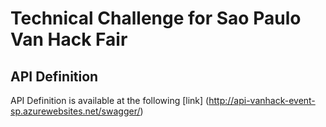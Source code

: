# Technical Challenge for Sao Paulo Van Hack Fair

## API Definition 

API Definition is available at the following [link] (http://api-vanhack-event-sp.azurewebsites.net/swagger/)